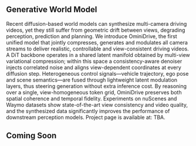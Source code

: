 ## Generative World Model

Recent diffusion-based world models can synthesize multi-camera driving videos, yet they still suffer from geometric drift between views, degrading perception, prediction and planning. We introduce OminiDrive, the first unified model that jointly compresses, generates and modulates all camera streams to deliver realistic, controllable and view-consistent driving videos. A DiT backbone operates in a shared latent manifold obtained by multi-view variational compression; within this space a consistency-aware denoiser injects correlated noise and aligns view-dependent coordinates at every diffusion step. Heterogeneous control signals—vehicle trajectory, ego pose and scene semantics—are fused through lightweight latent modulation layers, thus steering generation without extra inference cost. By reasoning over a single, view-homogeneous token grid, OminiDrive preserves both spatial coherence and temporal fidelity. Experiments on nuScenes and Waymo datasets show state-of-the-art view consistency and video quality, and the synthesized data significantly improves the performance of downstream perception models. Project page is available at: TBA.


## Coming Soon
